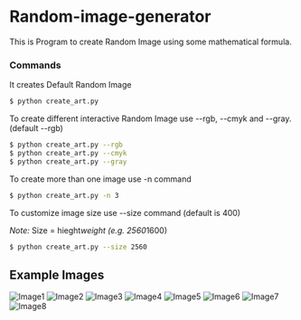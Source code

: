 # Random-image-generator

This is Program to create Random Image using some mathematical formula.

### Commands

It creates Default Random Image

```sh
$ python create_art.py

```

To create different interactive Random Image use --rgb, --cmyk and --gray. (default --rgb)

```sh
$ python create_art.py --rgb
$ python create_art.py --cmyk
$ python create_art.py --gray
```

To create more than one image use -n command 

```sh
$ python create_art.py -n 3

```

To customize image size use --size command (default is 400) 

*Note:* Size = hieght*weight (e.g. 2560*1600)

```sh
$ python create_art.py --size 2560

```

## Example Images

![Image1](https://github.com/imrahulkant/random-image-generator/blob/main/download.png)
![Image2](https://github.com/imrahulkant/random-image-generator/blob/main/download1.png)
![Image3](https://github.com/imrahulkant/random-image-generator/blob/main/download2.png)
![Image4](https://github.com/imrahulkant/random-image-generator/blob/main/download3.png)
![Image5](https://github.com/imrahulkant/random-image-generator/blob/main/download4.png)
![Image6](https://github.com/imrahulkant/random-image-generator/blob/main/image-0.png)
![Image7](https://github.com/imrahulkant/random-image-generator/blob/main/download5.png)
![Image8](https://github.com/imrahulkant/random-image-generator/blob/main/image-2.png)
